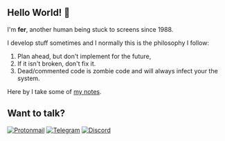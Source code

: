 ## Hello World! 👋

I'm **fer**, another human being stuck to screens since 1988.

I develop stuff sometimes and I normally this is the philosophy I follow:

1. Plan ahead, but don't implement for the future,
2. If it isn't broken, don't fix it.
3. Dead/commented code is zombie code and will always infect your the system.

Here by I take some of [my notes](notes).

## Want to talk?

[<img alt="Protonmail" src="https://img.shields.io/badge/ProtonMail-8B89CC?style=for-the-badge&logo=protonmail&logoColor=white" />](mailto:seeyoudowntheroad@pm.me)
[<img alt="Telegram" src="https://img.shields.io/badge/Telegram-2CA5E0?style=for-the-badge&logo=telegram&logoColor=white" />](https://t.me/my_name_is_fer) [<img alt="Discord" src="https://img.shields.io/badge/DISCORD%20-%237289DA.svg?&style=for-the-badge&logo=discord&logoColor=white"/>](https://discordapp.com/users/725078473059598458/)

